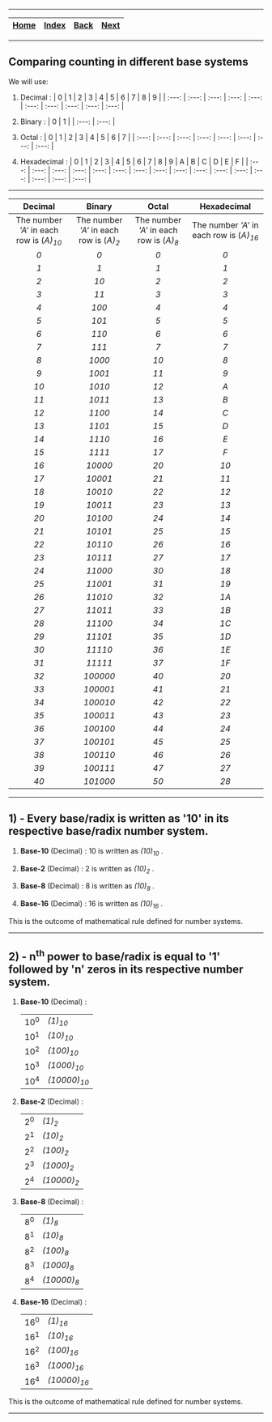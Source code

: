
---

| [Home](/README.md) | [Index](./README.md) | [Back](./2_How_Counting_Works.md) | [Next]() |
| :---: | :---: | :---: | :---: |

---

## Comparing counting in different base systems

We will use:

1) Decimal :
   | 0 | 1 | 2 | 3 | 4 | 5 | 6 | 7 | 8 | 9 |
   | :---: | :---: | :---: | :---: | :---: | :---: | :---: | :---: | :---: | :---: |

3) Binary :
   | 0 | 1 |
   | :---: | :---: |

4) Octal :
   | 0 | 1 | 2 | 3 | 4 | 5 | 6 | 7 |
   | :---: | :---: | :---: | :---: | :---: | :---: | :---: | :---: |

5) Hexadecimal :
   | 0 | 1 | 2 | 3 | 4 | 5 | 6 | 7 | 8 | 9 | A | B | C | D | E | F |
   | :---: | :---: | :---: | :---: | :---: | :---: | :---: | :---: | :---: | :---: | :---: | :---: | :---: | :---: | :---: | :---: |

---   

| Decimal | Binary | Octal | Hexadecimal |
| :---: | :---: | :---: | :---: |
| The number _'A'_ in each row is (_A)<sub>10</sub>_ | The number _'A'_ in each row is (_A)<sub>2</sub>_ | The number _'A'_ in each row is (_A)<sub>8</sub>_ | The number _'A'_ in each row is (_A)<sub>16</sub>_ |
| _0_ | _0_ | _0_ | _0_ |
| _1_ | _1_ | _1_ | _1_ |
| _2_ | _10_ | _2_ | _2_ |
| _3_ | _11_ | _3_ | _3_ |
| _4_ | _100_ | _4_ | _4_ |
| _5_ | _101_ | _5_ | _5_ |
| _6_ | _110_ | _6_ | _6_ |
| _7_ | _111_ | _7_ | _7_ |
| _8_ | _1000_ | _10_ | _8_ |
| _9_ | _1001_ | _11_ | _9_ |
| _10_ | _1010_ | _12_ | _A_ |
| _11_ | _1011_ | _13_ | _B_ |
| _12_ | _1100_ | _14_ | _C_ |
| _13_ | _1101_ | _15_ | _D_ |
| _14_ | _1110_ | _16_ | _E_ |
| _15_ | _1111_ | _17_ | _F_ |
| _16_ | _10000_ | _20_ | _10_ |
| _17_ | _10001_ | _21_ | _11_ |
| _18_ | _10010_ | _22_ | _12_ |
| _19_ | _10011_ | _23_ | _13_ |
| _20_ | _10100_ | _24_ | _14_ |
| _21_ | _10101_ | _25_ | _15_ |
| _22_ | _10110_ | _26_ | _16_ |
| _23_ | _10111_ | _27_ | _17_ |
| _24_ | _11000_ | _30_ | _18_ |
| _25_ | _11001_ | _31_ | _19_ |
| _26_ | _11010_ | _32_ | _1A_ |
| _27_ | _11011_ | _33_ | _1B_ |
| _28_ | _11100_ | _34_ | _1C_ |
| _29_ | _11101_ | _35_ | _1D_ |
| _30_ | _11110_ | _36_ | _1E_ |
| _31_ | _11111_ | _37_ | _1F_ |
| _32_ | _100000_ | _40_ | _20_ |
| _33_ | _100001_ | _41_ | _21_ |
| _34_ | _100010_ | _42_ | _22_ |
| _35_ | _100011_ | _43_ | _23_ |
| _36_ | _100100_ | _44_ | _24_ |
| _37_ | _100101_ | _45_ | _25_ |
| _38_ | _100110_ | _46_ | _26_ |
| _39_ | _100111_ | _47_ | _27_ |
| _40_ | _101000_ | _50_ | _28_ |

---

## 1) - Every base/radix is written as '10' in its respective base/radix number system.

1) __Base-10__ (Decimal) : 10 is written as _(10)<sub>10</sub>_ .

2) __Base-2__ (Decimal) : 2 is written as _(10)<sub>2</sub>_ .

3) __Base-8__ (Decimal) : 8 is written as _(10)<sub>8</sub>_ .

4) __Base-16__ (Decimal) : 16 is written as _(10)<sub>16</sub>_ .

This is the outcome of mathematical rule defined for number systems.

---

## 2) - n<sup>th</sup> power to base/radix is equal to '1' followed by 'n' zeros in its respective number system.

1) __Base-10__ (Decimal) :

   |  |  |
   | :--- | :--- |
   | 10<sup>0</sup> | _(1)<sub>10</sub>_ |
   | 10<sup>1</sup> | _(10)<sub>10</sub>_ |
   | 10<sup>2</sup> | _(100)<sub>10</sub>_ |
   | 10<sup>3</sup> | _(1000)<sub>10</sub>_ |
   | 10<sup>4</sup> | _(10000)<sub>10</sub>_ |

2) __Base-2__ (Decimal) :

   |  |  |
   | :--- | :--- |
   | 2<sup>0</sup> | _(1)<sub>2</sub>_ |
   | 2<sup>1</sup> | _(10)<sub>2</sub>_ |
   | 2<sup>2</sup> | _(100)<sub>2</sub>_ |
   | 2<sup>3</sup> | _(1000)<sub>2</sub>_ |
   | 2<sup>4</sup> | _(10000)<sub>2</sub>_ |

3) __Base-8__ (Decimal) :

   |  |  |
   | :--- | :--- |
   | 8<sup>0</sup> | _(1)<sub>8</sub>_ |
   | 8<sup>1</sup> | _(10)<sub>8</sub>_ |
   | 8<sup>2</sup> | _(100)<sub>8</sub>_ |
   | 8<sup>3</sup> | _(1000)<sub>8</sub>_ |
   | 8<sup>4</sup> | _(10000)<sub>8</sub>_ |

4) __Base-16__ (Decimal) :

   |  |  |
   | :--- | :--- |
   | 16<sup>0</sup> | _(1)<sub>16</sub>_ |
   | 16<sup>1</sup> | _(10)<sub>16</sub>_ |
   | 16<sup>2</sup> | _(100)<sub>16</sub>_ |
   | 16<sup>3</sup> | _(1000)<sub>16</sub>_ |
   | 16<sup>4</sup> | _(10000)<sub>16</sub>_ |

This is the outcome of mathematical rule defined for number systems.

---